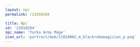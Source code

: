 ```yaml
---
layout: npc
permalink: /21010204

title: Npc
id: '21010204'
npc_name: 'Turka Army Mage'
icon_url: 'portrait/mob/21010002_m_blackrobemagician_p.png'
---
```

